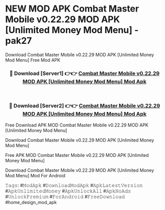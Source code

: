 # NEW MOD APK Combat Master Mobile v0.22.29 MOD APK [Unlimited Money Mod Menu] - pak27
Download Combat Master Mobile v0.22.29 MOD APK [Unlimited Money Mod Menu] Free Mod APK

<div align="center">
<h3>🔴 Download [Server1] 👉👉 <a href="https://apk-comot.site?title=Combat_Master_Mobile_v0.22.29_MOD_APK_[Unlimited_Money_Mod_Menu]">Combat Master Mobile v0.22.29 MOD APK [Unlimited Money Mod Menu] Mod Apk</a></h3><br>

<h3>🔴 Download [Server2] 👉👉 <a href="https://apk-comot.site?title=Combat_Master_Mobile_v0.22.29_MOD_APK_[Unlimited_Money_Mod_Menu]">Combat Master Mobile v0.22.29 MOD APK [Unlimited Money Mod Menu] Mod Apk</a></h3>
</div>


Free Download APK MOD Combat Master Mobile v0.22.29 MOD APK [Unlimited Money Mod Menu]

Download Combat Master Mobile v0.22.29 MOD APK [Unlimited Money Mod Menu] 

Free APK MOD Combat Master Mobile v0.22.29 MOD APK [Unlimited Money Mod Menu] 

Download Combat Master Mobile v0.22.29 MOD APK [Unlimited Money Mod Menu] Mod For Android

𝚃𝚊𝚐𝚜: #𝙼𝚘𝚍𝙰𝚙𝚔 #𝙳𝚘𝚠𝚗𝚕𝚘𝚊𝚍𝙼𝚘𝚍𝙰𝚙𝚔 #𝙰𝚙𝚔𝙻𝚊𝚝𝚎𝚜𝚝𝚅𝚎𝚛𝚜𝚒𝚘𝚗 #𝙰𝚙𝚔𝚄𝚗𝚕𝚒𝚖𝚒𝚝𝚎𝚍𝙼𝚘𝚗𝚎𝚢 #𝙰𝚙𝚔𝚄𝚗𝚕𝚘𝚌𝚔𝙰𝚕𝚕 #𝙰𝚙𝚔𝙽𝚘𝙰𝚍𝚜 #𝚄𝚗𝚕𝚘𝚌𝚔𝙿𝚛𝚎𝚖𝚒𝚞𝚖 #𝙵𝚘𝚛𝙰𝚗𝚍𝚛𝚘𝚒𝚍 #𝙵𝚛𝚎𝚎𝙳𝚘𝚠𝚗𝚕𝚘𝚊𝚍 #home_design_mod_apk